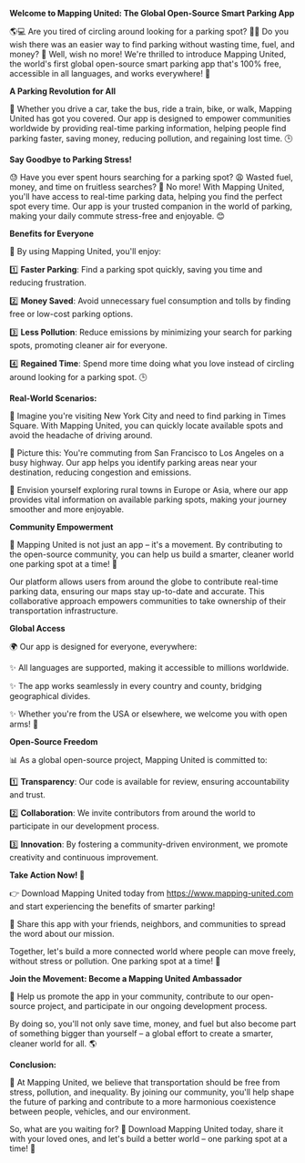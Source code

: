 **Welcome to Mapping United: The Global Open-Source Smart Parking App**

🌎💻 Are you tired of circling around looking for a parking spot? 🚗💨 Do you wish there was an easier way to find parking without wasting time, fuel, and money? 🤔 Well, wish no more! We're thrilled to introduce Mapping United, the world's first global open-source smart parking app that's 100% free, accessible in all languages, and works everywhere! 🌟

**A Parking Revolution for All**

🌈 Whether you drive a car, take the bus, ride a train, bike, or walk, Mapping United has got you covered. Our app is designed to empower communities worldwide by providing real-time parking information, helping people find parking faster, saving money, reducing pollution, and regaining lost time. 🕒

**Say Goodbye to Parking Stress!**

😓 Have you ever spent hours searching for a parking spot? 😩 Wasted fuel, money, and time on fruitless searches? 🤯 No more! With Mapping United, you'll have access to real-time parking data, helping you find the perfect spot every time. Our app is your trusted companion in the world of parking, making your daily commute stress-free and enjoyable. 😊

**Benefits for Everyone**

🌟 By using Mapping United, you'll enjoy:

1️⃣ **Faster Parking**: Find a parking spot quickly, saving you time and reducing frustration.

2️⃣ **Money Saved**: Avoid unnecessary fuel consumption and tolls by finding free or low-cost parking options.

3️⃣ **Less Pollution**: Reduce emissions by minimizing your search for parking spots, promoting cleaner air for everyone.

4️⃣ **Regained Time**: Spend more time doing what you love instead of circling around looking for a parking spot. 🕒

**Real-World Scenarios:**

🌆 Imagine you're visiting New York City and need to find parking in Times Square. With Mapping United, you can quickly locate available spots and avoid the headache of driving around.

🚂 Picture this: You're commuting from San Francisco to Los Angeles on a busy highway. Our app helps you identify parking areas near your destination, reducing congestion and emissions.

🌳 Envision yourself exploring rural towns in Europe or Asia, where our app provides vital information on available parking spots, making your journey smoother and more enjoyable.

**Community Empowerment**

👥 Mapping United is not just an app – it's a movement. By contributing to the open-source community, you can help us build a smarter, cleaner world one parking spot at a time! 🌟

Our platform allows users from around the globe to contribute real-time parking data, ensuring our maps stay up-to-date and accurate. This collaborative approach empowers communities to take ownership of their transportation infrastructure.

**Global Access**

🌍 Our app is designed for everyone, everywhere:

✨ All languages are supported, making it accessible to millions worldwide.

✨ The app works seamlessly in every country and county, bridging geographical divides.

✨ Whether you're from the USA or elsewhere, we welcome you with open arms! 🤗

**Open-Source Freedom**

📊 As a global open-source project, Mapping United is committed to:

1️⃣ **Transparency**: Our code is available for review, ensuring accountability and trust.

2️⃣ **Collaboration**: We invite contributors from around the world to participate in our development process.

3️⃣ **Innovation**: By fostering a community-driven environment, we promote creativity and continuous improvement.

**Take Action Now! 🚀**

👉 Download Mapping United today from https://www.mapping-united.com and start experiencing the benefits of smarter parking!

🤝 Share this app with your friends, neighbors, and communities to spread the word about our mission.

Together, let's build a more connected world where people can move freely, without stress or pollution. One parking spot at a time! 🌟

**Join the Movement: Become a Mapping United Ambassador**

💪 Help us promote the app in your community, contribute to our open-source project, and participate in our ongoing development process.

By doing so, you'll not only save time, money, and fuel but also become part of something bigger than yourself – a global effort to create a smarter, cleaner world for all. 🌎

**Conclusion:**

🌟 At Mapping United, we believe that transportation should be free from stress, pollution, and inequality. By joining our community, you'll help shape the future of parking and contribute to a more harmonious coexistence between people, vehicles, and our environment.

So, what are you waiting for? 🤔 Download Mapping United today, share it with your loved ones, and let's build a better world – one parking spot at a time! 💖